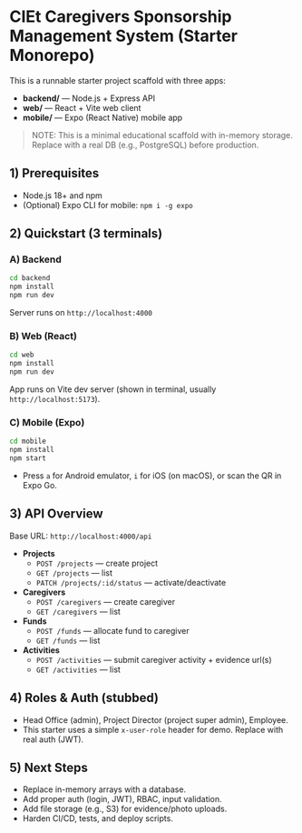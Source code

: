 # CIEt Caregivers Sponsorship Management System (Starter Monorepo)

This is a runnable starter project scaffold with three apps:
- **backend/** — Node.js + Express API
- **web/** — React + Vite web client
- **mobile/** — Expo (React Native) mobile app

> NOTE: This is a minimal educational scaffold with in-memory storage. Replace with a real DB (e.g., PostgreSQL) before production.


## 1) Prerequisites
- Node.js 18+ and npm
- (Optional) Expo CLI for mobile: `npm i -g expo`

## 2) Quickstart (3 terminals)

### A) Backend
```bash
cd backend
npm install
npm run dev
```
Server runs on `http://localhost:4000`

### B) Web (React)
```bash
cd web
npm install
npm run dev
```
App runs on Vite dev server (shown in terminal, usually `http://localhost:5173`).

### C) Mobile (Expo)
```bash
cd mobile
npm install
npm start
```
- Press `a` for Android emulator, `i` for iOS (on macOS), or scan the QR in Expo Go.

## 3) API Overview
Base URL: `http://localhost:4000/api`

- **Projects**
  - `POST /projects` — create project
  - `GET /projects` — list
  - `PATCH /projects/:id/status` — activate/deactivate
- **Caregivers**
  - `POST /caregivers` — create caregiver
  - `GET /caregivers` — list
- **Funds**
  - `POST /funds` — allocate fund to caregiver
  - `GET /funds` — list
- **Activities**
  - `POST /activities` — submit caregiver activity + evidence url(s)
  - `GET /activities` — list

## 4) Roles & Auth (stubbed)
- Head Office (admin), Project Director (project super admin), Employee.
- This starter uses a simple `x-user-role` header for demo. Replace with real auth (JWT).

## 5) Next Steps
- Replace in-memory arrays with a database.
- Add proper auth (login, JWT), RBAC, input validation.
- Add file storage (e.g., S3) for evidence/photo uploads.
- Harden CI/CD, tests, and deploy scripts.
